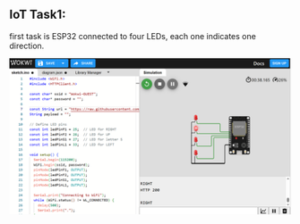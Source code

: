 ## IoT Task1:

first task is ESP32 connected to four LEDs, each one indicates one direction.

![keypad_movements](iot1.PNG)
